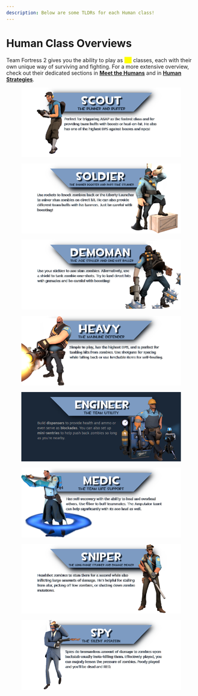 ```yaml
---
description: Below are some TLDRs for each Human class!
---
```


# Human Class Overviews

Team Fortress 2 gives you the ability to play as <mark style="color:yellow;">**\[9]**</mark> classes, each with their own unique way of surviving and fighting. For a more extensive overview, check out their dedicated sections in [**Meet the Humans**](../../human-zombie-guides-stats-here/meet-the-humans-outdated-+weapons/) and in [**Human Strategies**](../../human-zombie-guides-stats-here/human-meta-discussion-outdated-+loadouts/).

<figure><img src="../../.gitbook/assets/MTH_Scout (1).png" alt=""><figcaption></figcaption></figure>

<figure><img src="../../.gitbook/assets/MTH_Soldier (1).png" alt=""><figcaption></figcaption></figure>

<figure><img src="../../.gitbook/assets/MTH_Demoman (1).png" alt=""><figcaption></figcaption></figure>

<figure><img src="../../.gitbook/assets/MTH_Heavy (1).png" alt=""><figcaption></figcaption></figure>

<figure><img src="../../.gitbook/assets/MTH_Engineer.png" alt=""><figcaption></figcaption></figure>

<figure><img src="../../.gitbook/assets/MTH_Medic.png" alt=""><figcaption></figcaption></figure>

<figure><img src="../../.gitbook/assets/MTH_Sniper (2).png" alt=""><figcaption></figcaption></figure>

<figure><img src="../../.gitbook/assets/MTH_Spy (2).png" alt=""><figcaption></figcaption></figure>
